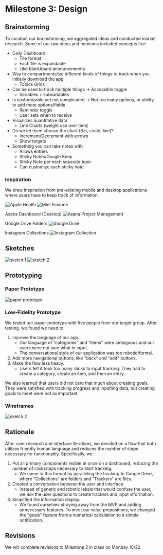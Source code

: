 # Milestone 3: Design

## Brainstorming

To conduct our brainstorming, we aggregated ideas and conducted market research. Some of our raw ideas and mentions included concepts like:

 * Daily Dashboard
   * Tile format 
   * Each tile is expandable 
   * Like blackboard announcements
 * Way to compartmentalize different kinds of things to track when you initially download the app 
   * Topics Grids
 * Can be used to track multiple things → Accessible toggle
   * Variables + subvariables 
 * Is customizable yet not complicated → Not too many options, or ability to add more options/fields
   * Reminder toggle
   * User sets when to receive 
 * Visualizes quantitative data
   * Line Charts (weight use over time) 
 * Do we let them choose the chart (Bar, circle, line)?
    * Increment/Decrement with arrows 
    * Show targets 
 * Something you can take notes with
   * Allows entries
   * Sticky Notes/Google Keep	
   * Sticky Note per each separate topic 
   * Can customize each sticky note


### Inspiration
We drew inspiration from pre-existing mobile and desktop applications where users have to keep track of information.

![Apple Health](images/apple-health.png)
![Mint Finance](images/mint.png)

Asana Dashboard (Desktop)
![Asana Project Management](images/asana-dashboard.png)

Google Drive Folders
![Google Drive](images/google-drive.PNG)

Instagram Collections
![Instagram Collection](images/ig-collections.PNG)


## Sketches
![sketch 1](images/group-sketch1.jpg)
![sketch 2](images/group-sketch2.jpg)


## Prototyping

### Paper Prototype
![paper prototype](images/paper-prototype-1.png)


### Low-Fidelity Prototype

We tested our paper prototype with five people from our target group. 
After testing, we found we need to:
1. Improve the language of our app. 
	- Our language of "categories" and "items" were ambiguous and our users were not sure what to input. 
	- The conversational style of our application was too robotic/formal.
2. Add more navigational buttons, like "back" and "edit" buttons.
3. Make the flow less heavy.
	- Users felt it took too many clicks to input tracking. They had to create a category, create an item, and then an entry.

We also learned that users did not care that much about creating goals. They were satisfied with tracking progress and inputting data, but creating goals to meet were not as important.


### Wireframes

![sketch 2](images/wireframes-med.png)

## Rationale

After user research and interface iterations, we decided on a flow that both utilizes friendly human language and reduces the number of steps necessary for functionaltiy. Specifically, we:
1. Put all primary components visible at once on a dashboard, reducing the number of clicks/taps necessary to start tracking.
	- We came to this format by paralleling the tracking to Google Drive, where "Collections" are folders and "Trackers" are files.
2. Created a conversation between the user and interface.
	- Instead of generic and robotic labels that would confuse the user, we ask the user questions to create trackers and input information.
3. Simplified the information display.
	- We found ourselves straying away from the MVP and adding unnecessary features. To meet our value propositions, we changed the "goals" feature from a numerical calculation to a simple notification.


## Revisions
We will complete revisions to Milestone 2 in class on Monday 10/22.

